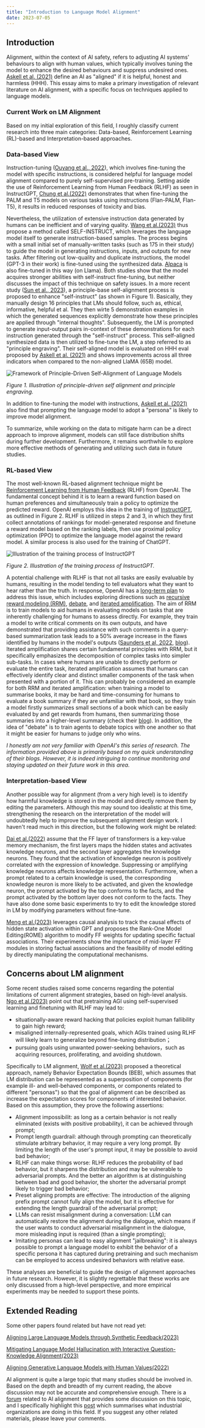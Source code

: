 ```yaml
---
title: "Introduction to Language Model Alignment"
date: 2023-07-05
---
```


## Introduction

Alignment, within the context of AI safety, refers to adjusting AI systems' behaviours to align with human values, which typically involves tuning the model to enhance the desired behaviours and suppress undesired ones. [Askell et al. (2021)](https://arxiv.org/pdf/2112.00861.pdf) define an AI as "aligned" if it is helpful, honest and harmless (HHH). This essay aims to make a primary investigation of relevant literature on AI alignment, with a specific focus on techniques applied to language models.

### Current Work on LM Alignment

Based on my initial exploration of this field, I roughly classify current research into three main categories: Data-based, Reinforcement Learning (RL)-based and Interpretation-based approaches.

### Data-based View

Instruction-tuning ([Ouyang et al., 2022](https://arxiv.org/pdf/2203.02155.pdf)), which involves fine-tuning the model with specific instructions, is considered helpful for language model alignment compared to purely self-supervised pre-training. Setting aside the use of Reinforcement Learning from Human Feedback (RLHF) as seen in InstructGPT, [Chung et al.(2022)](https://arxiv.org/pdf/2210.11416.pdf) demonstrates that when fine-tuning the PALM and T5 models on various tasks using instructions (Flan-PALM, Flan-T5), it results in reduced responses of toxicity and bias.

Nevertheless, the utilization of extensive instruction data generated by humans can be inefficient and of varying quality. [Wang et al.(2023)](https://arxiv.org/pdf/2212.10560.pdf)  thus propose a method called SELF-INSTRUCT, which leverages the language model itself to generate instruction-based samples. The process begins with a small initial set of manually-written tasks (such as 175 in their study) to guide the model in generating instructions, inputs, and outputs for new tasks. After filtering out low-quality and duplicate instructions, the model (GPT-3 in their work) is fine-tuned using the synthesized data. [Alpaca](https://crfm.stanford.edu/2023/03/13/alpaca.html) is also fine-tuned in this way (on Llama). Both studies show that the model acquires stronger abilities with self-instruct fine-tuning, but neither discusses the impact of this technique on safety issues. In a more recent study ([Sun et al., 2023](https://arxiv.org/pdf/2305.03047.pdf)), a principle-base self-alignment process is proposed to enhance "self-instruct" (as shown in Figure 1). Basically, they manually design 16 principles that LMs should follow, such as, ethical, informative, helpful et al. They then wirte 5 demonstration examples in which the generated sequences explicitly demonstrate how these principles are applied through "internal thoughts". Subsequently, the LM is prompted to generate input-output pairs in-context of these demonstrations for each instruction generated through the "self-instruct" process. This self-aligned synthesized data is then utilized to fine-tune the LM, a step referred to as "principle engraving". Their self-aligned model is evaluated on HHH eval proposed by [Askell et al. (2021)](https://arxiv.org/pdf/2112.00861.pdf) and shows improvements across all three indicators when compared to the non-aligned LlaMA (65B) model.

<!-- However, neither of these studies includes a formal evaluation of the impact of the self-instruct technique on safety issues. -->

![Framework of Principle-Driven Self-Alignment of Language Models](https://github.com/ZhaoyueSun/homepage/blob/main/blogs/data/Illustration_of_Principle-Driven_Self-Alignment_and_Principle_engraving.png)

*Figure 1. Illustration of principle-driven self alignment and principle engraving.*

In addition to fine-tuning the model with instructions, [Askell et al. (2021)](https://arxiv.org/pdf/2112.00861.pdf) also find that prompting the language model to adopt a "persona" is likely to improve model alignment. 

To summarize, while working on the data to mitigate harm can be a direct approach to improve alignment, models can still face distribution shifts during further development. Furthermore, it remains worthwhile to explore more effective methods of generating and utilizing such data in future studies.

### RL-based View

The most well-known RL-based alignment technique might be [Reinforcement Learning from Human Feedback](https://arxiv.org/pdf/1706.03741.pdf) (RLHF) from OpenAI. The fundamental concept behind it is to learn a reward function based on human preferences and simultaneously train a policy to optimize the predicted reward. OpenAI employs this idea in the training of [InstructGPT](https://arxiv.org/pdf/2203.02155.pdf), as outlined in Figure 2. RLHF is utilized in steps 2 and 3, in which they first collect annotations of rankings for model-generated response and finetune a reward model based on the ranking labels, then use proximal policy optimization (PPO) to optimize the language model against the reward model. A similar process is also used for the training of ChatGPT. 

![Illustration of the training process of InstructGPT](https://github.com/ZhaoyueSun/homepage/blob/main/blogs/data/InstructGPT.png)

*Figure 2. Illustration of the training process of InstructGPT.*


A potential challenge with RLHF is that not all tasks are easily evaluable by humans, resulting in the model tending to tell evaluators what they want to hear rather than the truth. In response, OpenAI has a [long-term plan](https://openai.com/blog/our-approach-to-alignment-research) to address this issue, which includes exploring directions such as [recursive reward modeling (RRM)](https://arxiv.org/pdf/1811.07871.pdf), [debate](https://arxiv.org/pdf/1805.00899.pdf), and [iterated amplification](https://arxiv.org/abs/1810.08575). The aim of RRM is to train models to aid humans in evaluating models on tasks that are inherently challenging for humans to assess directly. For example, they train a model to write critical comments on its own outputs, and have demonstrated that providing assistance with such comments in a query-based summarization task leads to a 50% average increase in the flaws identified by humans in the model's outputs ([Saunders et al, 2022](https://arxiv.org/pdf/2206.05802.pdf), [blog](https://openai.com/research/critiques)). Iterated amplification shares certain fundamental principles with RRM, but it specifically emphasizes the decomposition of complex tasks into simpler sub-tasks. In cases where humans are unable to directly perform or evaluate the entire task, iterated amplification assumes that humans can effectively identify clear and distinct smaller components of the task when presented with a portion of it. This can probably be considered an example for both RRM and iterated amplification: when training a model to summarise books, it may be hard and time-consuming for humans to evaluate a book summary if they are unfamiliar with that book, so they train a model firstly summarizes small sections of a book which can be easily evaluated by and get rewards from humans, then summarizing those summaries into a higher-level summary (check their [blog](https://openai.com/research/summarizing-books)). In addition, the idea of "debate" is to train agents to debate topics with one another so that it might be easier for humans to judge only who wins.

*I honestly am not very familiar with OpenAI's this series of research. The information provided above is primarily based on my quick understanding of their blogs. However, it is indeed intriguing to continue monitoring and staying updated on their future work in this area.*


<!-- [Aligning Generative Language Models with Human Values](https://aclanthology.org/2022.findings-naacl.18.pdf) -->

### Interpretation-based View

Another possible way for alignment (from a very high level) is to identify how harmful knowledge is stored in the model and directly remove them by editing the parameters. Although this may sound too idealistic at this time, strengthening the research on the interpretation of the model will undoubtedly help to improve the subsequent alignment design work. I haven't read much in this direction, but the following work might be related:

[Dai et al.(2022)](https://arxiv.org/pdf/2104.08696.pdf) assume that the FF layer of transformers is a key-value memory mechanism, the first layers maps the hidden states and activates knowledge neurons, and the second layer aggregates the knowledge neurons. They found that the activation of knowledge neuron is positively correlated with the expression of knowledge. Suppressing or amplifying knowledge neurons affects knowledge representation. Furthermore, when a prompt related to a certain knowledge is used, the corresponding knowledge neuron is more likely to be activated, and given the knowledge neuron, the prompt activated by the top conforms to the facts, and the prompt activated by the bottom layer does not conform to the facts. They have also done some basic experiments to try to edit the knowledge stored in LM by modifying parameters without fine-tune.

[Meng et al.(2023)](https://arxiv.org/pdf/2202.05262.pdf) leverages causal analysis to track the causal effects of hidden state activation within GPT and proposes the Rank-One Model Editing(ROME) algorithm to modify FF weights for updating specific factual associations. Their experiments show the importance of mid-layer FF modules in storing factual associations and the feasibility of model editing by directly manipulating the computational mechanisms.


## Concerns about LM alignment

Some recent studies raised some concerns regarding the potential limitations of current alignment strategies, based on high-level analysis. [Ngo et al.(2023)](https://arxiv.org/pdf/2209.00626.pdf) point out that pretraining AGI using self-supervised learning and finetuning with RLHF may lead to:
* situationally-aware reward hacking that policies exploit human fallibility to gain high reward;
* misaligned internally-represented goals, which AGIs trained using RLHF will likely learn to generalize beyond fine-tuning distribution；
* pursuing goals using unwanted power-seeking behaviors，such as acquiring resources, proliferating, and avoiding shutdown.

Specifically to LM alignment, [Wolf et al.(2023)](https://arxiv.org/pdf/2304.11082.pdf) proposed a theoretical approach, namely Behavior Expectation Bounds (BEB), which assumes that LM distribution can be represented as a superposition of components (for example ill- and well-behaved components, or components related to different "personas") so that the goal of alignment can be described as increase the expectation scores for components of interested behavior. Based on this assumption, they prove the following assertions:
* Alignment impossibilit: as long as a certain behavior is not really eliminated (exists with positive probability), it can be achieved through prompt;
* Prompt length guardrail: although through prompting can theoretically stimulate arbitrary behavior, it may require a very long prompt. By limiting the length of the user's prompt input, it may be possible to avoid bad behavior;
* RLHF can make things worse: RLHF reduces the probability of bad behavior, but it sharpens the distribution and may be vulnerable to adversarial prompts. And the better an algorithm is at distinguishing between bad and good behavior, the shorter the adversarial prompt likely to trigger bad behavior;
* Preset aligning prompts are effective: The introduction of the aligning prefix prompt cannot fully align the model, but it is effective for extending the length guardrail of the adversarial prompt;
* LLMs can resist misalignment during a conversation: LLM can automatically restore the alignment during the dialogue, which means if the user wants to conduct adversarial misalignment in the dialogue, more misleading input is required (than a single prompting);
* Imitating personas can lead to easy alignment "jailbreaking":  it is always possible to prompt a language model to exhibit the behavior of a specific persona it has captured during pretraining and such mechanism can be employed to access undesired behaviors with relative ease.

These analyses are beneficial to guide the design of alignment approaches in future research. However, it is slightly regrettable that these works are only discussed from a high-level perspective, and more empirical experiments may be needed to support these points. 


## Extended Reading
Some other papers found related but have not read yet:

[Aligning Large Language Models through Synthetic Feedback(2023)](https://arxiv.org/pdf/2305.13735.pdf)

[Mitigating Language Model Hallucination with Interactive Question-Knowledge Alignment(2023)](https://arxiv.org/pdf/2305.13669.pdf)

[Aligning Generative Language Models with Human Values(2022)](https://aclanthology.org/2022.findings-naacl.18.pdf)



AI alignment is quite a large topic that many studies should be involved in. Based on the depth and breadth of my current reading, the above discussion may not be accurate and comprehensive enough. There is a [forum](https://www.alignmentforum.org/) related to AI alignment that provides some discussion on this topic, and I specifically highlight this [post](https://www.alignmentforum.org/posts/QBAjndPuFbhEXKcCr/my-understanding-of-what-everyone-in-technical-alignment-is) which summarises what industrial organizations are doing in this field. If you suggest any other related materials, please leave your comments.





